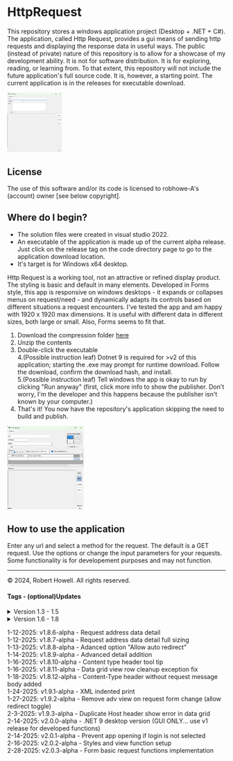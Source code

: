 # HttpRequest  
This repository stores a windows application project (Desktop + .NET + C#). The application, called Http Request, provides a gui means of sending http requests and displaying the response data in useful ways. The public (instead of private) nature of this repository is to allow for a showcase of my development ability. It is not for software distribution. It is for exploring, reading, or learning from. To that extent, this repository will not include the future application's full source code. It is, however, a starting point. The current application is in the releases for executable download.

<img src="HttpRequest.png" width="25%">


## License  
The use of this software and/or its code is licensed to robhowe-A's (account) owner [see below copyright].  

##  Where do I begin?  
- The solution files were created in visual studio 2022.  
- An executable of the application is made up of the current alpha release. Just click on the release tag on the code directory page to go to the application download location.
- It's target is for Windows x64 desktop.  

Http Request is a working tool, not an attractive or refined display product. The styling is basic and default in many elements. Developed in Forms style, this app is responsive on windows desktops - it expands or collapses menus on request/need - and dynamically adapts its controls based on different situations a request encounters. I've tested the app and am happy with 1920 x 1920 max dimensions. It is useful with different data in different sizes, both large or small. Also, Forms seems to fit that.  

1. Download the compression folder [here](https://github.com/robhowe-A/WinHttpRequest/releases/)  
2. Unzip the contents  
3. Double-click the executable  
4.(Possible instruction leaf) Dotnet 9 is required for >v2 of this application; starting the .exe may prompt for runtime download. Follow the download, confirm the download hash, and install.  
5.(Possible instruction leaf) Tell windows the app is okay to run by clicking "Run anyway" (first, click more info to show the publisher. Don't worry, I'm the developer and this happens because the publisher isn't known by your computer.)  
6. That's it! You now have the repository's application skipping the need to build and publish.  

<img src="HttpRequest_v1.9.1-alpha.png" width="35%">


## How to use the application  
Enter any url and select a method for the request. The default is a GET request. Use the options or change the input parameters for your requests. Some functionality is for developement purposes and may not function.  

--------  
&copy; 2024, Robert Howell. All rights reserved.  

#### Tags - (optional)Updates  
<details>
<summary>Version 1.3 - 1.5</summary>
9-28-2024: v1.3.3-alpha  
9-29-2024: v1.3.4-alpha - PATCH + DELETE added  
9-30-2024: v1.4.1-alpha - advanced requests  
9-30-2024: v1.4.2-alpha - advanced form sizing  
10-1-2024: v1.4.3-alpha - name-value key  
10-6-2024: v1.5.1-alpha - advanced details view  
10-6-2024: v1.5.2-alpha  
10-6-2024: v1.5.3-alpha  
</details>
<details>
<summary>Version 1.6 - 1.8</summary>
10-13-2024: v1.6.1-alpha - performance measure  
10-19-2024: v1.6.2-alpha - "delete" menustrip  
10-19-2024: v1.6.3-alpha  
10-20-2024: v1.6.4-alpha - http version option functionality  
10-22-2024: v1.6.5-alpha - progress bar  
10-22-2024: v1.6.6-alpha - http/3  
11-18-2024: v1.6.7-alpha - embedded user agent  
12-16-2024: v1.7.1-alpha - link requests(via html head)  
12-17-2024: v1.7.2-alpha - html subsequents  
12-18-2024: v1.7.3-alpha - html css subsequent  
12-19-2024: v1.7.4-alpha - status code each tab  
12-21-2024: v1.7.5-alpha - status code advanced detail  
12-21-2024: v1.7.6-alpha - item detail adv view  
1-6-2025: v1.8.1-alpha - DELETE method request body  
1-6-2025: v1.8.2-alpha - adv window open bug fix  
1-7-2025: v1.8.3-alpha - clear + copy buttons for individual response tab  
1-8-2025: v1.8.4-alpha - adv buttons change visibility behavior  
1-8-2025: v1.8.5-alpha - adv button tag data change on exception  
</details>  

1-12-2025: v1.8.6-alpha - Request address data detail  
1-12-2025: v1.8.7-alpha - Request address data detail full sizing  
1-13-2025: v1.8.8-alpha - Adanced option "Allow auto redirect"  
1-14-2025: v1.8.9-alpha - Advanced detail addition  
1-16-2025: v1.8.10-alpha - Content type header tool tip  
1-16-2025: v1.8.11-alpha - Data grid view row cleanup exception fix  
1-18-2025: v1.8.12-alpha - Content-Type header without request message body added  
1-24-2025: v1.9.1-alpha - XML indented print  
1-27-2025: v1.9.2-alpha - Remove adv view on request form change (allow redirect toggle)  
2-3-2025: v1.9.3-alpha - Duplicate Host header show error in data grid  
2-14-2025: v2.0.0-alpha - .NET 9 desktop version (GUI ONLY... use v1 release for developed functions)  
2-14-2025: v2.0.1-alpha - Prevent app opening if login is not selected  
2-16-2025: v2.0.2-alpha - Styles and view function setup  
2-28-2025: v2.0.3-alpha - Form basic request functions implementation  
